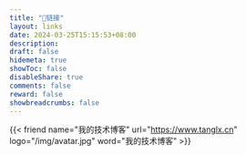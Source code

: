 ```yaml
---
title: "🔗链接"
layout: links
date: 2024-03-25T15:15:53+08:00
description: 
draft: false
hidemeta: true
showToc: false
disableShare: true
comments: false
reward: false
showbreadcrumbs: false
---
```


<div class="friend">

{{< friend name="我的技术博客" url="https://www.tanglx.cn" logo="/img/avatar.jpg" word="我的技术博客" >}}


</div>







